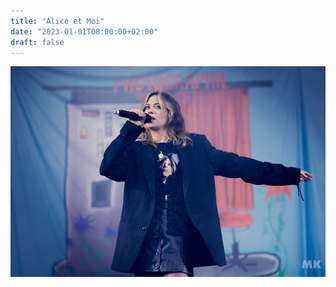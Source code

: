 ```yaml
---
title: "Alice et Moi"
date: "2023-01-01T08:00:00+02:00"
draft: false
---
```


![Alice et Moi](image.jpg)
